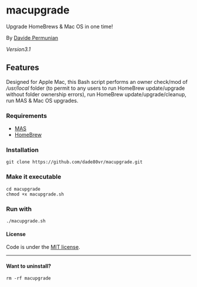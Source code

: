 # macupgrade
Upgrade HomeBrews & Mac OS in one time!

By [Davide Permunian](https://github.com/dade80vr)

*Version3.1*

## Features

Designed for Apple Mac, this Bash script performs an owner check/mod of _/usr/local_ folder (to permit to any users to run HomeBrew update/upgrade without folder ownership errors), run HomeBrew update/upgrade/cleanup, run MAS & Mac OS upgrades.

### Requirements

* [MAS](https://github.com/mas-cli/mas)
* [HomeBrew](https://brew.sh/index_it.html)

### Installation

```shell
git clone https://github.com/dade80vr/macupgrade.git
```

### Make it executable

```shell
cd macupgrade
chmod +x macupgrade.sh
```

### Run with

```shell
./macupgrade.sh
```

#### License

Code is under the [MIT license](LICENSE).

---

#### Want to uninstall?

```shell
rm -rf macupgrade
```
